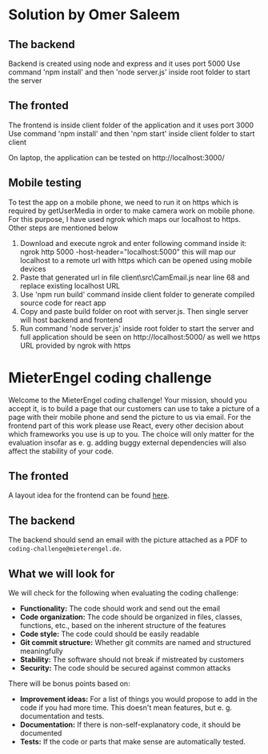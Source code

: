 # Solution by Omer Saleem

## The backend
Backend is created using node and express and it uses port 5000
Use command 'npm install' and then 'node server.js' inside root folder to start the server

## The fronted
The frontend is inside client folder of the application and it uses port 3000
Use command 'npm install' and then 'npm start' inside client folder to start client

On laptop, the application can be tested on http://localhost:3000/

## Mobile testing
To test the app on a mobile phone, we need to run it on https which is required by getUserMedia
in order to make camera work on mobile phone. For this purpose, I have used ngrok which maps our 
localhost to https. Other steps are mentioned below

1. Download and execute ngrok and enter following command inside it:
ngrok http 5000 -host-header="localhost:5000" 
this will map our localhost to a remote url with https which can be opened using mobile devices
2. Paste that generated url in file client\src\CamEmail.js near line 68 and replace existing localhost URL
3. Use 'npm run build' command inside client folder to generate compiled source code for react app
4. Copy and paste build folder on root with server.js. Then single server will host backend and frontend
5. Run command 'node server.js' inside root folder to start the server and full application should be 
seen on http://localhost:5000/ as well we https URL provided by ngrok with https


# MieterEngel coding challenge

Welcome to the MieterEngel coding challenge! Your mission, should
you accept it, is to build a page that our customers can use
to take a picture of a page with their mobile phone and send the picture
to us via email.
For the frontend part of this work please use React, every other decision
about which frameworks you use is up to you. The choice will only
matter for the evaluation insofar as e. g. adding buggy external
dependencies will also affect the stability of your code.

## The fronted
A layout idea for the frontend can be found [here](https://marvelapp.com/project/3366817/).

## The backend
The backend should send an email with the picture attached as a PDF to `coding-challenge@mieterengel.de`.

## What we will look for

We will check for the following when evaluating the coding challenge:
* __Functionality:__ The code should work and send out the email
* __Code organization:__ The code should be organized in files,
classes, functions, etc., based on the inherent structure of the
features
* __Code style:__ The code could should be easily readable
* __Git commit structure:__ Whether git commits are named and
structured meaningfully
* __Stability:__ The software should not break if mistreated by
customers
* __Security:__ The code should be secured against common attacks

There will be bonus points based on:
* __Improvement ideas:__ For a list of things you would propose to
add in the code if you had more time. This doesn't mean features, but
e. g. documentation and tests.
* __Documentation:__ If there is non-self-explanatory code, it
should be documented
* __Tests:__ If the code or parts that make sense are automatically
tested.
